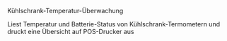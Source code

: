 Kühlschrank-Temperatur-Überwachung

Liest Temperatur und Batterie-Status von Kühlschrank-Termometern und druckt eine Übersicht auf POS-Drucker aus
